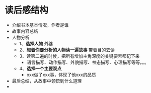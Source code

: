 # 读后感结构
- 介绍书本基本情况，作者是谁
- 故事内容总结
- 人物分析
	- 1、**选择人物** 外婆
	- 2、**想着你要分析的人物读一遍故事**  带着目的去读
	- 3、读第二遍的时候，把所有增加主角深度的关键要素都记下来
		- 语言描写、动作描写、外貌描写、神态描写、心理描写等等。。。
	- 4、**选择一个主要观点**
		- xxx做了xxx事，体现了他xxx的品质
- 最后总结，从故事中领悟到什么道理
-